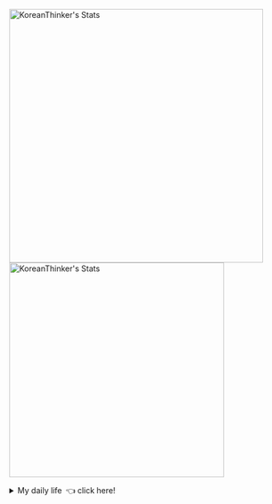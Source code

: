 <p  >
  <a target="_blank" href="https://github-readme-stats.vercel.app/api/wakatime?username=KoreanThinker&layout=compact&theme=dark&hide_border=true&langs_count=32" >
    <img width="455px"  src="https://github-readme-stats.vercel.app/api/wakatime?username=KoreanThinker&layout=compact&theme=dark&hide_border=true&langs_count=6" alt="KoreanThinker's Stats" /> 
  </a>
    <img width="385px" src="https://github-readme-stats.vercel.app/api?username=KoreanThinker&theme=dark&hide_border=true&count_private=true" alt="KoreanThinker's Stats" />
</p>
<details>
<summary>My daily life 👈 click here!</summary>
 
    
<!--START_SECTION:waka-->
**I'm a Night 🦉** 

```text
🌞 Morning    17 commits     ░░░░░░░░░░░░░░░░░░░░░░░░░   1.59% 
🌆 Daytime    361 commits    ████████░░░░░░░░░░░░░░░░░   33.86% 
🌃 Evening    591 commits    █████████████░░░░░░░░░░░░   55.44% 
🌙 Night      97 commits     ██░░░░░░░░░░░░░░░░░░░░░░░   9.1%

```
📅 **I'm Most Productive on Wednesday** 

```text
Monday       177 commits    ████░░░░░░░░░░░░░░░░░░░░░   16.6% 
Tuesday      164 commits    ███░░░░░░░░░░░░░░░░░░░░░░   15.38% 
Wednesday    178 commits    ████░░░░░░░░░░░░░░░░░░░░░   16.7% 
Thursday     178 commits    ████░░░░░░░░░░░░░░░░░░░░░   16.7% 
Friday       154 commits    ███░░░░░░░░░░░░░░░░░░░░░░   14.45% 
Saturday     119 commits    ██░░░░░░░░░░░░░░░░░░░░░░░   11.16% 
Sunday       96 commits     ██░░░░░░░░░░░░░░░░░░░░░░░   9.01%

```


📊 **This Week I Spent My Time On** 

```text
⌚︎ Time Zone: Asia/Seoul

🐱‍💻 Projects: 
gilberto                 14 hrs 5 mins       ██████████████████░░░░░░░   73.07% 
front                    4 hrs 25 mins       █████░░░░░░░░░░░░░░░░░░░░   22.97% 
homepage                 32 mins             ░░░░░░░░░░░░░░░░░░░░░░░░░   2.8% 
pires                    13 mins             ░░░░░░░░░░░░░░░░░░░░░░░░░   1.13% 
recycle-helper           0 secs              ░░░░░░░░░░░░░░░░░░░░░░░░░   0.03%

```


 Last Updated on 17/10/2021
<!--END_SECTION:waka-->
</details>
